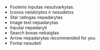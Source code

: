 - Footerio inputas nesutvarkytas.
- Iconos neiskirptos ir nesudetos
- Star ratingas nepadarytas
- Image text nepadarytas
- Inputai nepadaryti
- Search boxas nebaigtas
- Arrow nepadarytas recommended for you
- Fontai nesudeti
